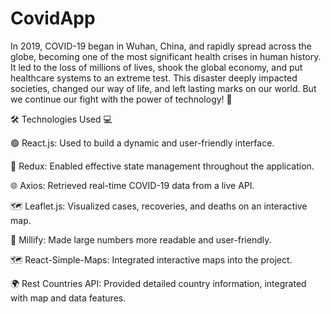  # CovidApp
In 2019, COVID-19 began in Wuhan, China, and rapidly spread across the globe, becoming one of the most significant health crises in human history. It led to the loss of millions of lives, shook the global economy, and put healthcare systems to an extreme test. This disaster deeply impacted societies, changed our way of life, and left lasting marks on our world.
But we continue our fight with the power of technology! 🚀

🛠️ Technologies Used 💻

🟢 React.js: Used to build a dynamic and user-friendly interface.

🔄 Redux: Enabled effective state management throughout the application.

🌐 Axios: Retrieved real-time COVID-19 data from a live API.

🗺️ Leaflet.js: Visualized cases, recoveries, and deaths on an interactive map.

🔢 Millify: Made large numbers more readable and user-friendly.

🗺️ React-Simple-Maps: Integrated interactive maps into the project.

🌍 Rest Countries API: Provided detailed country information, integrated with map and data features.




